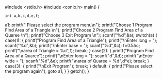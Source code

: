 #include <stdio.h>
#include <conio.h>
main()
{

	int a,b,c,d,e,f;
a1:	printf(" Please select the program menu\n");
	printf("Choose 1 Program Find Area of a Triangle \n");
	printf("Choose 2 Program Find Area of a Quaree \n");
	printf("Choose 3 Exit Program \n");
	scanf("%d",&a);
	switch(a)
	{
		case(1):
			{
				printf("Program Find Area of a Triangle");
				printf("\nEnter long = ");
				scanf("%d",&b);
				printf("\nEnter base = ");
				scanf("%d",&c);
				f=0.5*b*c;
				printf("\narea of Triangle = %d",f);
				break;
			}
		case(2):
			{
				printf("Program Find Area of a Quaree");
				printf("\nEnter long = ");
				scanf("d",&d);
				printf("\nEnter wide = ");
				scanf("%d",&e);
				printf("\narea of Quaree = %d",d*e);
				break;
			}
		case(3):
			{
				printf("\nExit Program");
				break;
			}
			default:
				{
					printf("Please select the program again");
					goto a1;
				}
	}
	getch();
}
